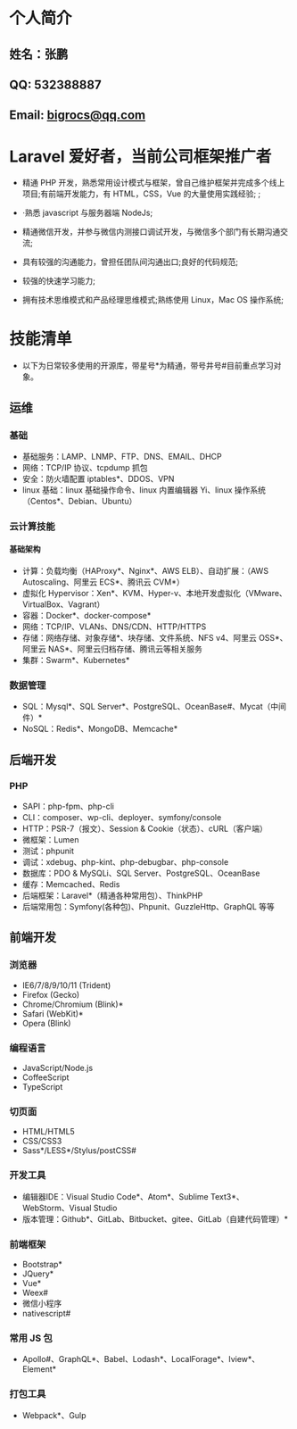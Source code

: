 # 个人简介

## 姓名：张鹏
## QQ: 532388887
## Email: bigrocs@qq.com

# Laravel 爱好者，当前公司框架推广者

- 精通 PHP 开发，熟悉常用设计模式与框架，曾自己维护框架并完成多个线上项目;有前端开发能力，有 HTML，CSS，Vue 的大量使用实践经验; ;

- ·熟悉 javascript 与服务器端 NodeJs;

- 精通微信开发，并参与微信内测接口调试开发，与微信多个部门有长期沟通交流;

- 具有较强的沟通能力，曾担任团队间沟通出口;良好的代码规范;

- 较强的快速学习能力;

- 拥有技术思维模式和产品经理思维模式;熟练使用 Linux，Mac OS 操作系统;


# 技能清单

- 以下为日常较多使用的开源库，带星号*为精通，带号井号#目前重点学习对象。

## 运维

### 基础

- 基础服务：LAMP、LNMP、FTP、DNS、EMAIL、DHCP
- 网络：TCP/IP 协议、tcpdump 抓包
- 安全：防火墙配置 iptables*、DDOS、VPN
- linux 基础：linux 基础操作命令、linux 内置编辑器 Yi、linux 操作系统（Centos*、Debian、Ubuntu）

### 云计算技能

#### 基础架构

- 计算：负载均衡（HAProxy*、Nginx*、AWS ELB）、自动扩展：（AWS Autoscaling、阿里云 ECS*、腾讯云 CVM*）
- 虚拟化 Hypervisor：Xen*、KVM、Hyper-v、本地开发虚拟化（VMware、VirtualBox、Vagrant）
- 容器：Docker*、docker-compose*
- 网络：TCP/IP、VLANs、DNS/CDN、HTTP/HTTPS
- 存储：网络存储、对象存储*、块存储、文件系统、NFS v4、阿里云 OSS*、阿里云 NAS*、阿里云归档存储、腾讯云等相关服务
- 集群：Swarm*、Kubernetes*

### 数据管理

- SQL：Mysql*、SQL Server*、PostgreSQL、OceanBase#、Mycat（中间件）*
- NoSQL：Redis*、MongoDB、Memcache*

## 后端开发

### PHP

- SAPI：php-fpm、php-cli
- CLI：composer、wp-cli、deployer、symfony/console
- HTTP：PSR-7（报文）、Session & Cookie（状态）、cURL（客户端）
- 微框架：Lumen
- 测试：phpunit
- 调试：xdebug、php-kint、php-debugbar、php-console
- 数据库：PDO & MySQLi、SQL Server、PostgreSQL、OceanBase
- 缓存：Memcached、Redis
- 后端框架：Laravel*（精通各种常用包）、ThinkPHP
- 后端常用包：Symfony(各种包)、Phpunit、GuzzleHttp、GraphQL 等等

## 前端开发

### 浏览器

- IE6/7/8/9/10/11 (Trident)
- Firefox (Gecko)
- Chrome/Chromium (Blink)*
- Safari (WebKit)*
- Opera (Blink)

### 编程语言

- JavaScript/Node.js
- CoffeeScript
- TypeScript

### 切页面

- HTML/HTML5
- CSS/CSS3
- Sass*/LESS*/Stylus/postCSS#

### 开发工具

- 编辑器IDE：Visual Studio Code*、Atom*、Sublime Text3*、WebStorm、Visual Studio
- 版本管理：Github*、GitLab、Bitbucket、gitee、GitLab（自建代码管理）*

### 前端框架

- Bootstrap*
- JQuery*
- Vue*
- Weex#
- 微信小程序
- nativescript#

### 常用 JS 包

- Apollo#、GraphQL*、Babel、Lodash*、LocalForage*、Iview*、Element*

### 打包工具

- Webpack*、Gulp
